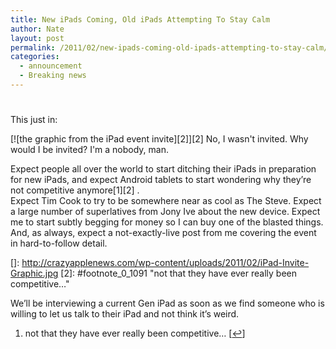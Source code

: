 ```yaml
---
title: New iPads Coming, Old iPads Attempting To Stay Calm
author: Nate
layout: post
permalink: /2011/02/new-ipads-coming-old-ipads-attempting-to-stay-calm/
categories:
  - announcement
  - Breaking news
---
```

# 

This just in:

[![the graphic from the iPad event invite][2]][2]
No, I wasn't invited. Why would I be invited? I'm a nobody, man. 

  
Expect people all over the world to start ditching their iPads in preparation for new iPads, and expect Android tablets to start wondering why they’re not competitive anymore[1][2] .  
Expect Tim Cook to try to be somewhere near as cool as The Steve. Expect a large number of superlatives from Jony Ive about the new device. Expect me to start subtly begging for money so I can buy one of the blasted things.   
And, as always, expect a not-exactly-live post from me covering the event in hard-to-follow detail.

 []: http://crazyapplenews.com/wp-content/uploads/2011/02/iPad-Invite-Graphic.jpg
 [2]: #footnote_0_1091 "not that they have ever really been competitive…"

We’ll be interviewing a current Gen iPad as soon as we find someone who is willing to let us talk to their iPad and not think it’s weird.

1.  not that they have ever really been competitive… [[↩][3]]

 [3]: #identifier_0_1091